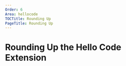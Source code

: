 ```yaml
---
Order: 6
Area: hellocode
TOCTitle: Rounding Up
PageTitle: Rounding Up
---
```


# Rounding Up the Hello Code Extension